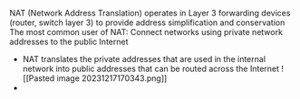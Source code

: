 NAT (Network Address Translation) operates in Layer 3 forwarding devices (router, switch layer 3) to provide address simplification and conservation
The most common user of NAT: Connect networks using private network addresses to the public Internet
- NAT translates the private addresses that are used in the internal network into public addresses that can be routed across the Internet
![[Pasted image 20231217170343.png]]
- 